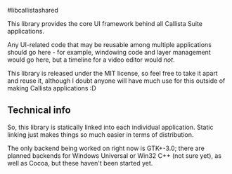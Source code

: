 #libcallistashared

This library provides the core UI framework behind all Callista Suite applications.

Any UI-related code that may be reusable among multiple applications should go here - for example, windowing code and layer management would go here, but a timeline for a video editor would *not*.

This library is released under the MIT license, so feel free to take it apart and reuse it, although I doubt anyone will have much use for this outside of making Callista applications :D

## Technical info

So, this library is statically linked into each individual application. Static linking just makes things so much easier in terms of distribution.

The only backend being worked on right now is GTK+-3.0; there are planned backends for Windows Universal or Win32 C++ (not sure yet), as well as Cocoa, but these haven't been started yet.